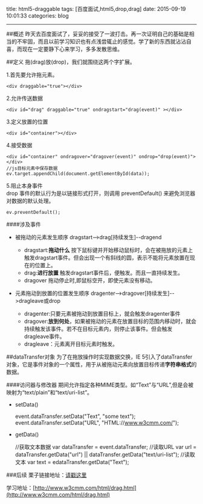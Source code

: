 title: html5-draggable
tags: [百度面试,html5,drop,drag]
date: 2015-09-19 10:01:33
categories: blog

---
##概述
昨天去百度面试了，妥妥的接受了一波打击。再一次证明自己的基础是相当的不牢固，而且以前学习知识也有点浅尝辄止的感觉。学了新的东西就沾沾自喜，而现在一定要静下心来学习，多多发散思维。

##定义
拖(drag)放(drop)，我们就围绕这两个字扩展。

1.首先要允许拖元素。

    <div draggable="true"></div>

2.允许传送数据

	<div id="drag" draggable="true" ondragstart="drag(event)" ></div>

3.定义放置的位置
	
	<div id="container"></div>

<!-- more -->

4.接受数据
    
    <div id="container" ondragover="dragover(event)" ondrop="drop(event)"></div> 
    //js目标元素中保存数据 
    ev.target.appendChild(document.getElementById(data));
    

5.阻止本身事件     
drop 事件的默认行为是以链接形式打开，则调用 preventDefault() 来避免浏览器对数据的默认处理。
	
    ev.preventDefault();	
    
    
####涉及事件

* 被拖动的元素发生顺序
	dragstart-->drag[持续发生]--dragend
	* dragstart:<b>拖动什么</b>
		按下鼠标键并开始移动鼠标时，会在被拖放的元素上触发dragstart事件。但会出现一个有斜线的圆，表示不能将元素放置在现在的位置上。
	* drag:<b>进行放置</b>
		触发dragstart事件后，便触发。而且一直持续发生。
	* dragover
		拖动停止时,即鼠标空开，即使元素没有移动。

* 元素拖动到放置的位置发生顺序
	dragenter-->dragover[持续发生]-->dragleave或drop
	* dragenter:只要元素被拖动到放置目标上，就会触发dragenter事件
	* dragover:<b>放到何处</b>，如果被拖动的元素在放置目标的范围内移动时，就会持续触发该事件。若不在目标元素内，则停止该事件。但会触发dragleave事件。
	* dragleave：元素离开目标元素时触发。


##dataTransfer对象
为了在拖放操作时实现数据交换，IE 5引入了dataTransfer对象，它是事件对象的一个属性，用于从被拖动元素向放置目标传递<b>字符串格式</b>的数据。

####访问器与修改器
期间允许指定各种MIME类型。如“Text”与“URL”,但是会被映射为“text/plain”和“text/uri-list”。

* setData()
    
    
    event.dataTransfer.setData("Text", "some text");
    event.dataTransfer.setData("URL", "HTML://www.w3cmm.com/");

* getData()

    
    //获取文本数据
	var dataTransfer = event.dataTransfer;
    //读取URL
    var url = dataTransfer.getData("url") || dataTransfer.getData("text/uri-list");
    //读取文本
    var text = edataTransfer.getData("Text");


###后续
栗子链接地址：[请戳这里](http://htmlpreview.github.io/?https://github.com/WangXiZhu/Learning_Demo/blob/master/html5_draggable/index.html)

学习地址：[http://www.w3cmm.com/html/drag.html](http://www.w3cmm.com/html/drag.html)